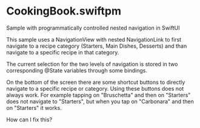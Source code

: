 # CookingBook.swiftpm

Sample with programmatically controlled nested navigation in SwiftUI

This sample uses a NavigationView with nested NavigationLink to first navigate
to a recipe category (Starters, Main Dishes, Desserts) and than navigate to a specific recipe in that category.

The current selection for the two levels of navigation is stored in two corresponding @State variables through some bindings.

On the bottom of the screen there are some shortcut buttons to directly navigate to a specific recipe or category.
Using these buttons does not always work. 
For example tapping on "Bruschetta" and then on "Starters" does not navigate to "Starters", but when you tap on "Carbonara" and then on "Starters" it works.

How can I fix this?

